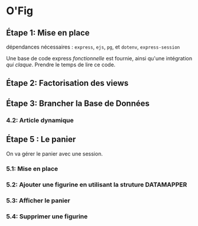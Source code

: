 # O'Fig

## Étape 1: Mise en place

dépendances nécessaires : `express`, `ejs`, `pg`, et `dotenv`, `express-session`

Une base de code express _fonctionnelle_ est fournie, ainsi qu'une intégration _qui claque_. Prendre le temps de lire ce code.

## Étape 2: Factorisation des views



## Étape 3: Brancher la Base de Données


### 4.2: Article dynamique



## Étape 5 : Le panier

On va gérer le panier avec une session.

### 5.1: Mise en place



### 5.2: Ajouter une figurine en utilisant la struture DATAMAPPER


### 5.3: Afficher le panier



### 5.4: Supprimer une figurine
